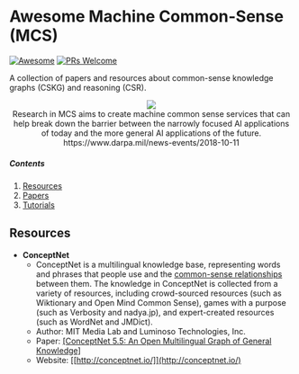 # Awesome Machine Common-Sense (MCS)
[![Awesome](https://cdn.rawgit.com/sindresorhus/awesome/d7305f38d29fed78fa85652e3a63e154dd8e8829/media/badge.svg)](https://github.com/sindresorhus/awesome)
[![PRs Welcome](https://img.shields.io/badge/PRs-welcome-brightgreen.svg?style=flat-square)](http://makeapullrequest.com)

A collection of papers and resources about common-sense knowledge graphs (CSKG) and reasoning (CSR). 

<p align="center">
  <img src="https://www.darpa.mil/DDM_Gallery/teaching-machines-619-316.jpg">
  <br><span>Research in MCS aims to create machine common sense services that can help break down the barrier between the narrowly focused AI applications of today and the more general AI applications of the future. <br> https://www.darpa.mil/news-events/2018-10-11</span>
</p>

##### Contents  

1. [Resources](#resources)  
2. [Papers](#papers)
3. [Tutorials](#tutorials)



## Resources
- **ConceptNet**
  - ConceptNet is a multilingual knowledge base, representing words and phrases that people use and the [common-sense relationships](https://github.com/commonsense/conceptnet5/wiki/Relations) between them. The knowledge in ConceptNet is collected from a variety of resources, including crowd-sourced resources (such as Wiktionary and Open Mind Common Sense), games with a purpose (such as Verbosity and nadya.jp), and expert-created resources (such as WordNet and JMDict).
  - Author: MIT Media Lab and Luminoso Technologies, Inc.
  - Paper: [[ConceptNet 5.5: An Open Multilingual Graph of General Knowledge]](https://arxiv.org/abs/1612.03975)
  - Website: [[http://conceptnet.io/]](http://conceptnet.io/)

